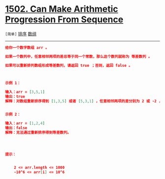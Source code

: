 # [1502. Can Make Arithmetic Progression From Sequence](https://leetcode-cn.com/problems/can-make-arithmetic-progression-from-sequence/)

`[简单]` [排序](https://leetcode-cn.com/tag/sort/)  [数组](https://leetcode-cn.com/tag/array/) 

---

```json
给你一个数字数组 arr 。

如果一个数列中，任意相邻两项的差总等于同一个常数，那么这个数列就称为 等差数列 。

如果可以重新排列数组形成等差数列，请返回 true ；否则，返回 false 。

 

示例 1：

输入：arr = [3,5,1]
输出：true
解释：对数组重新排序得到 [1,3,5] 或者 [5,3,1] ，任意相邻两项的差分别为 2 或 -2 ，可以形成等差数列。


示例 2：

输入：arr = [1,2,4]
输出：false
解释：无法通过重新排序得到等差数列。


 

提示：


	2 <= arr.length <= 1000
	-10^6 <= arr[i] <= 10^6


```
